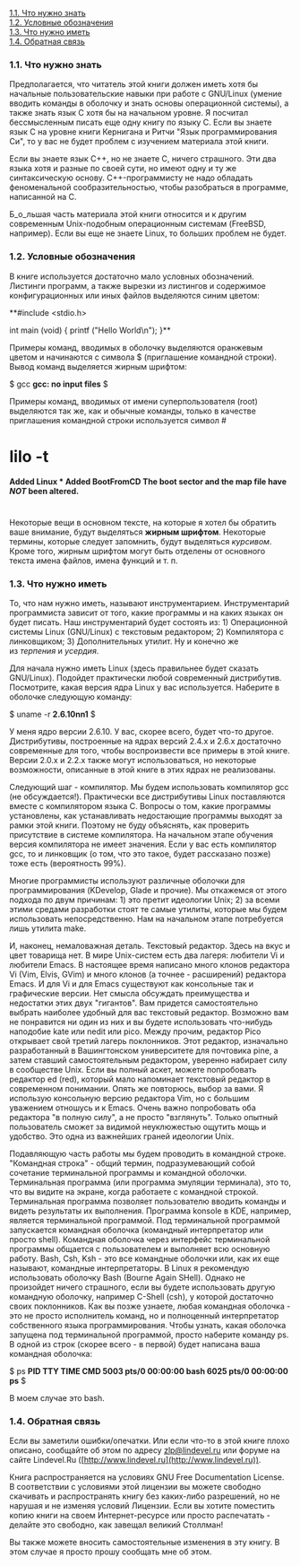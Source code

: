 
[1.1. Что нужно знать](#001_html_1)  
[1.2. Условные обозначения](#001_html_2)  
[1.3. Что нужно иметь](#001_html_3)  
[1.4. Обратная связь](#001_html_4)  

### 1.1. Что нужно знать

Предполагается, что читатель этой книги должен иметь хотя бы начальные пользовательские навыки при работе с GNU/Linux (умение вводить команды в оболочку и знать основы операционной системы), а также знать язык C хотя бы на начальном уровне. Я посчитал бессмысленным писать еще одну книгу по языку C. Если вы знаете язык C на уровне книги Кернигана и Ритчи "Язык программирования Си", то у вас не будет проблем с изучением материала этой книги.

Если вы знаете язык C++, но не знаете C, ничего страшного. Эти два языка хотя и разные по своей сути, но имеют одну и ту же синтаксическую основу. C++-программисту не надо обладать феноменальной сообразительностью, чтобы разобраться в программе, написанной на C.

Б_о_льшая часть материала этой книги относится и к другим современным Unix-подобным операционным системам (FreeBSD, например). Если вы еще не знаете Linux, то больших проблем не будет.

### 1.2. Условные обозначения

В книге используется достаточно мало условных обозначений. Листинги программ, а также вырезки из листингов и содержимое конфигурационных или иных файлов выделяются синим цветом:

**#include <stdio.h>

int main (void)
{
	printf ("Hello World\n");
}**

Примеры команд, вводимых в оболочку выделяются оранжевым цветом и начинаются с символа $ (приглашение командной строки). Вывод команд выделяется жирным шрифтом:

$ gcc
**gcc: no input files**
$

Примеры команд, вводимых от имени суперпользователя (root) выделяются так же, как и обычные команды, только в качестве приглашения командной строки используется символ #

# lilo -t
**Added Linux *
Added BootFromCD
The boot sector and the map file have *NOT* been altered.**
#

Некоторые вещи в основном тексте, на которые я хотел бы обратить ваше внимание, будут выделяться **жирным шрифтом**. Некоторые термины, которые следует запомнить, будут выделяться _курсивом_. Кроме того, жирным шрифтом могут быть отделены от основного текста имена файлов, имена функций и т. п.

### 1.3. Что нужно иметь

То, что нам нужно иметь, называют инструментарием. Инструментарий программиста зависит от того, какие программы и на каких языках он будет писать. Наш инструментарий будет состоять из: 1) Операционной системы Linux (GNU/Linux) с текстовым редактором; 2) Компилятора с линковщиком; 3) Дополнительных утилит. Ну и конечно же из _терпения_ и _усердия_.

Для начала нужно иметь Linux (здесь правильнее будет сказать GNU/Linux). Подойдет практически любой современный дистрибутив. Посмотрите, какая версия ядра Linux у вас используется. Наберите в оболочке следующую команду:

$ uname -r
**2.6.10nn1**
$

У меня ядро версии 2.6.10. У вас, скорее всего, будет что-то другое. Дистрибутивы, построенные на ядрах версий 2.4.x и 2.6.x достаточно современные для того, чтобы воспроизвести все примеры в этой книге. Версии 2.0.x и 2.2.x также могут использоваться, но некоторые возможности, описанные в этой книге в этих ядрах не реализованы.

Следующий шаг - компилятор. Мы будем использовать компилятор gcc (не обсуждается!). Практически все дистрибутивы Linux поставляются вместе с компилятором языка C. Вопросы о том, какие программы установлены, как устанавливать недостающие программы выходят за рамки этой книги. Поэтому не буду объяснять, как проверить присутствие в системе компилятора. На начальном этапе обучения версия компилятора не имеет значения. Если у вас есть компилятор gcc, то и линковщик (о том, что это такое, будет рассказано позже) тоже есть (вероятность 99%).

Многие программисты используют различные оболочки для программирования (KDevelop, Glade и прочие). Мы откажемся от этого подхода по двум причинам: 1) это претит идеологии Unix; 2) за всеми этими средами разработки стоят те самые утилиты, которые мы будем использовать непосредственно. Нам на начальном этапе потребуется лишь утилита make.

И, наконец, немаловажная деталь. Текстовый редактор. Здесь на вкус и цвет товарища нет. В мире Unix-систем есть два лагеря: любители Vi и любители Emacs. В настоящее время написано много клонов редактора Vi (Vim, Elvis, GVim) и много клонов (а точнее - расширений) редактора Emacs. И для Vi и для Emacs существуют как консольные так и графические версии. Нет смысла обсуждать преимущества и недостатки этих двух "гигантов". Вам придется самостоятельно выбрать наиболее удобный для вас текстовый редактор. Возможно вам не понравится ни один из них и вы будете использовать что-нибудь наподобие kate или nedit или pico. Между прочим, редактор Pico открывает свой третий лагерь поклонников. Этот редактор, изначально разработанный в Вашингтонском университете для почтовика pine, а затем ставший самостоятельным редактором, уверенно набирает силу в сообществе Unix. Если вы полный аскет, можете попробовать редактор ed (red), который мало напоминает текстовый редактор в современном понимании. Опять же повторюсь, выбор за вами. Я использую консольную версию редактора Vim, но с большим уважением отношусь и к Emacs. Очень важно попробовать оба редактора "в полную силу", а не просто "взглянуть". Только опытный пользователь сможет за видимой неуклюжестью ощутить мощь и удобство. Это одна из важнейших граней идеологии Unix.

Подавляющую часть работы мы будем проводить в командной строке. "Командная строка" - общий термин, подразумевающий собой сочетание терминальной программы и командной оболочки. Терминальная программа (или программа эмуляции терминала), это то, что вы видите на экране, когда работаете с командной строкой. Терминальная программа позволяет пользователю вводить команды и видеть результаты их выполнения. Программа konsole в KDE, например, является терминальной программой. Под терминальной программой запускается командная оболочка (командный интерпретатор или просто shell). Командная оболочка через интерфейс терминальной программы общается с пользователем и выполняет всю основную работу. Bash, Csh, Ksh - это все командные оболочки или, как их еще называют, командные интерпретаторы. В Linux я рекомендую использовать оболочку Bash (Bourne Again SHell). Однако не произойдет ничего страшного, если вы будете использовать другую командную оболочку, например C-Shell (csh), у которой достаточно своих поклонников. Как вы позже узнаете, любая командная оболочка - это не просто исполнитель команд, но и полноценный интерпретатор собственного языка программирования. Чтобы узнать, какая оболочка запущена под терминальной программой, просто наберите команду ps. В одной из строк (скорее всего - в первой) будет написана ваша командная оболочка:

$ ps
**PID  TTY   TIME     CMD
5003 pts/0 00:00:00 bash
6025 pts/0 00:00:00 ps**
$

В моем случае это bash.

### 1.4. Обратная связь

Если вы заметили ошибки/опечатки. Или если что-то в этой книге плохо описано, сообщайте об этом по адресу zlp@lindevel.ru или форуме на сайте Lindevel.Ru ([http://www.lindevel.ru](http://www.lindevel.ru)).

Книга распространяется на условиях GNU Free Documentation License. В соответствии с условиями этой лицензии вы можете свободно скачивать и распространять книгу без каких-либо разрешений, но не нарушая и не изменяя условий Лицензии. Если вы хотите поместить копию книги на своем Интернет-ресурсе или просто распечатать - делайте это свободно, как завещал великий Столлман!

Вы также можете вносить самостоятельные изменения в эту книгу. В этом случае я просто прошу сообщать мне об этом.